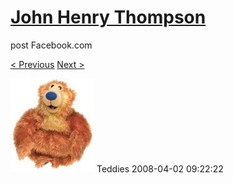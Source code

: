 # [John Henry Thompson](../README.md)
post Facebook.com

[< Previous](2008-04-02-7.md) [Next >](2008-04-02-9.md)

[![](../media/2008-04-02/Teddies-7.jpg)](../README.md)
Teddies
2008-04-02 09:22:22